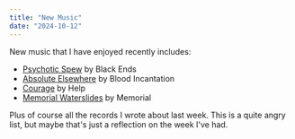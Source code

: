 ```yaml
---
title: "New Music"
date: "2024-10-12"
---
```

New music that I have enjoyed recently includes:

* [Psychotic Spew](https://blackends.bandcamp.com/album/psychotic-spew-2) by Black Ends
* [Absolute Elsewhere](https://bloodincantation.bandcamp.com/album/absolute-elsewhere) by Blood Incantation
* [Courage](https://helpifuckingneedit.bandcamp.com/album/courage) by Help 
* [Memorial Waterslides](https://memorialsmusic.bandcamp.com/album/memorial-waterslides) by Memorial

Plus of course all the records I wrote about last week. This is a quite angry list, but maybe that's just a reflection on the week I've had.